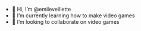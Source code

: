 - 👋 Hi, I’m @emileveillette
- 🌱 I’m currently learning how to make video games
- 💞️ I’m looking to collaborate on video games

<!---
emileveillette/emileveillette is a ✨ special ✨ repository because its `README.md` (this file) appears on your GitHub profile.
You can click the Preview link to take a look at your changes.
--->
